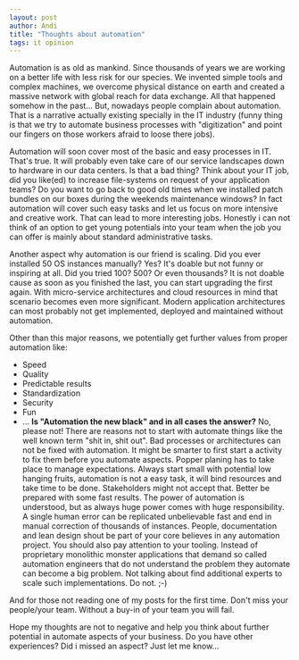```yaml
---
layout: post
author: Andi
title: "Thoughts about automation"
tags: it opinion 
---
```

Automation is as old as mankind. Since thousands of years we are working on a better life with less risk for our species. We invented simple tools and complex machines, we overcome physical distance on earth and created a massive network with global reach for data exchange. All that happened somehow in the past... But, nowadays people complain about automation. That is a narrative actually existing specially in the IT industry (funny thing is that we try to automate business processes with "digitization" and point our fingers on those workers afraid to loose there jobs).

Automation will soon cover most of the basic and easy processes in IT. That's true. It will probably even take care of our service landscapes down to hardware in our data centers. Is that a bad thing? Think about your IT job, did you like(ed) to increase file-systems on request of your application teams? Do you want to go back to good old times when we installed patch bundles on our boxes during the weekends maintenance windows?
In fact automation will cover such easy tasks and let us focus on more intensive and creative work. That can lead to more interesting jobs. Honestly i can not think of an option to get young potentials into your team when the job you can offer is mainly about standard administrative tasks.

Another aspect why automation is our friend is scaling. Did you ever installed 50 OS instances manually? Yes? It's doable but not funny or inspiring at all. Did you tried 100? 500? Or even thousands? It is not doable cause as soon as you finished the last, you can start upgrading the first again.
With micro-service architectures and cloud resources in mind that scenario becomes even more significant. Modern application architectures can most probably not get implemented, deployed and maintained without automation.

Other than this major reasons, we potentially get further values from proper automation like:
  * Speed
  * Quality 
  * Predictable results
  * Standardization
  * Security
  * Fun
  * ...
**Is "Automation the new black" and in all cases the answer?** No, please not! There are reasons not to start with automate things like the well known term "shit in, shit out". Bad processes or architectures can not be fixed with automation. It might be smarter to first start a activity to fix them before you automate aspects.
Popper planing has to take place to manage expectations. Always start small with potential low hanging fruits, automation is not a easy task, it will bind resources and take time to be done. Stakeholders might not accept that. Better be prepared with some fast results.
The power of automation is understood, but as always huge power comes with huge responsibility. A single human error can be replicated unbelievable fast and end in manual correction of thousands of instances. People, documentation and lean design shout be part of your core believes in any automation project. 
You should also pay attention to your tooling. Instead of proprietary monolithic monster applications that demand so called automation engineers that do not understand the problem they automate can become a big problem. Not talking about find additional experts to scale such implementations. Do not. ;-)

And for those not reading one of my posts for the first time. Don't miss your people/your team. Without a buy-in of your team you will fail.

Hope my thoughts are not to negative and help you think about further potential in automate aspects of your business. Do you have other experiences? Did i missed an aspect? Just let me know...
